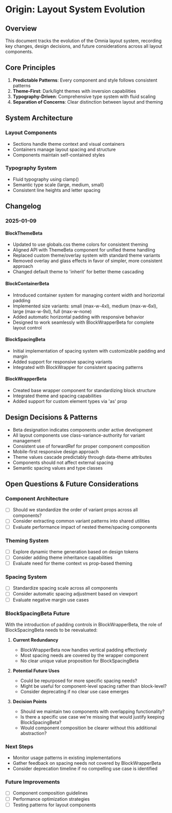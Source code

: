 # Origin: Layout System Evolution

## Overview
This document tracks the evolution of the Omnia layout system, recording key changes, design decisions, and future considerations across all layout components.

## Core Principles
1. **Predictable Patterns**: Every component and style follows consistent patterns
2. **Theme-First**: Dark/light themes with inversion capabilities
3. **Typography-Driven**: Comprehensive type system with fluid scaling
4. **Separation of Concerns**: Clear distinction between layout and theming

## System Architecture

### Layout Components
- Sections handle theme context and visual containers
- Containers manage layout spacing and structure
- Components maintain self-contained styles

### Typography System
- Fluid typography using clamp()
- Semantic type scale (large, medium, small)
- Consistent line heights and letter spacing

## Changelog

### 2025-01-09
#### BlockThemeBeta
- Updated to use globals.css theme colors for consistent theming
- Aligned API with ThemeBeta component for unified theme handling
- Replaced custom theme/overlay system with standard theme variants
- Removed overlay and glass effects in favor of simpler, more consistent approach
- Changed default theme to 'inherit' for better theme cascading

#### BlockContainerBeta
- Introduced container system for managing content width and horizontal padding
- Implemented size variants: small (max-w-4xl), medium (max-w-6xl), large (max-w-9xl), full (max-w-none)
- Added automatic horizontal padding with responsive behavior
- Designed to work seamlessly with BlockWrapperBeta for complete layout control

#### BlockSpacingBeta
- Initial implementation of spacing system with customizable padding and margin
- Added support for responsive spacing variants
- Integrated with BlockWrapper for consistent spacing patterns

#### BlockWrapperBeta
- Created base wrapper component for standardizing block structure
- Integrated theme and spacing capabilities
- Added support for custom element types via 'as' prop

## Design Decisions & Patterns
- Beta designation indicates components under active development
- All layout components use class-variance-authority for variant management
- Consistent use of forwardRef for proper component composition
- Mobile-first responsive design approach
- Theme values cascade predictably through data-theme attributes
- Components should not affect external spacing
- Semantic spacing values and type classes

## Open Questions & Future Considerations

### Component Architecture
- [ ] Should we standardize the order of variant props across all components?
- [ ] Consider extracting common variant patterns into shared utilities
- [ ] Evaluate performance impact of nested theme/spacing components

### Theming System
- [ ] Explore dynamic theme generation based on design tokens
- [ ] Consider adding theme inheritance capabilities
- [ ] Evaluate need for theme context vs prop-based theming

### Spacing System
- [ ] Standardize spacing scale across all components
- [ ] Consider automatic spacing adjustment based on viewport
- [ ] Evaluate negative margin use cases

### BlockSpacingBeta Future
With the introduction of padding controls in BlockWrapperBeta, the role of BlockSpacingBeta needs to be reevaluated:

1. **Current Redundancy**
   - BlockWrapperBeta now handles vertical padding effectively
   - Most spacing needs are covered by the wrapper component
   - No clear unique value proposition for BlockSpacingBeta

2. **Potential Future Uses**
   - Could be repurposed for more specific spacing needs?
   - Might be useful for component-level spacing rather than block-level?
   - Consider deprecating if no clear use case emerges

3. **Decision Points**
   - Should we maintain two components with overlapping functionality?
   - Is there a specific use case we're missing that would justify keeping BlockSpacingBeta?
   - Would component composition be clearer without this additional abstraction?

### Next Steps
- Monitor usage patterns in existing implementations
- Gather feedback on spacing needs not covered by BlockWrapperBeta
- Consider deprecation timeline if no compelling use case is identified

### Future Improvements
- [ ] Component composition guidelines
- [ ] Performance optimization strategies
- [ ] Testing patterns for layout components
